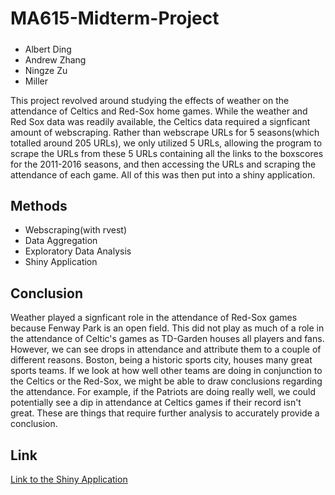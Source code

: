 # MA615-Midterm-Project

#####
- Albert Ding
- Andrew Zhang
- Ningze Zu
- Miller

This project revolved around studying the effects of weather on the attendance of Celtics and Red-Sox home games. While the weather and Red Sox data was readily available, the Celtics data required a signficant amount of webscraping. Rather than webscrape URLs for 5 seasons(which totalled around 205 URLs), we only utilized 5 URLs, allowing the program to scrape the URLs from these 5 URLs containing all the links to the boxscores for the 2011-2016 seasons, and then accessing the URLs and scraping the attendance of each game. All of this was then put into a shiny application.

## Methods
- Webscraping(with rvest)
- Data Aggregation
- Exploratory Data Analysis
- Shiny Application

## Conclusion
Weather played a signficant role in the attendance of Red-Sox games because Fenway Park is an open field. This did not play as much of a role in the attendance of Celtic's games as TD-Garden houses all players and fans. However, we can see drops in attendance and attribute them to a couple of different reasons. Boston, being a historic sports city, houses many great sports teams. If we look at how well other teams are doing in conjunction to the Celtics or the Red-Sox, we might be able to draw conclusions regarding the attendance. For example, if the Patriots are doing really well, we could potentially see a dip in attendance at Celtics games if their record isn't great. These are things that require further analysis to accurately provide a conclusion.

## Link
[Link to the Shiny Application](https://yaphets0128.shinyapps.io/ma615-midterm-project-master/)
